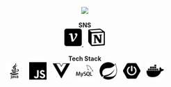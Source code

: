 <p align='center'>
    <img src="https://capsule-render.vercel.app/api?type=waving&color=auto&height=300&section=header&text=Welcome&fontSize=90&animation=fadeIn&fontAlignY=38&desc=This%20is%20J0JIN%20github&descAlignY=51&descAlign=62"/>
</p>

<div align='center'>
    <div><b>SNS</b></div>
<a href="https://velog.io/@tl5235566/posts" style="margin-right: 10px;">
  <img alt="velog" width="40px" src="./velog.svg" />
</a>
<a href="https://www.notion.so/851d395e20d445b08af7ba5af1ba0d41">
  <img alt="notion" width="40px" src="./notion.svg" />
</a>
<br/><br/>

<div><b>Tech Stack</b></div>
<img alt="Java" width="40px" src="./java.svg" style="margin-right: 10px;" />
<img alt="Javascript" width="40px" src="./javascript.svg" style="margin-right: 10px;" />
<img alt="vuedotjs" width="40px" src="./vuedotjs.svg" style="margin-right: 10px;" />
<img alt="mysql" width="40px" src="./mysql.svg" style="margin-right: 10px;" />
<img alt="spring" width="40px" src="./spring.svg" style="margin-right: 10px;" />
<img alt="springboot" width="40px" src="./springboot.svg" style="margin-right: 10px;" />
<img alt="docker" width="40px" src="./docker.svg" />
</div>
